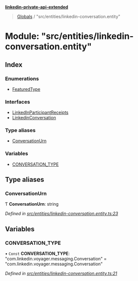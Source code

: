 **[linkedin-private-api-extended](../README.md)**

> [Globals](../globals.md) / "src/entities/linkedin-conversation.entity"

# Module: "src/entities/linkedin-conversation.entity"

## Index

### Enumerations

* [FeaturedType](../enums/_src_entities_linkedin_conversation_entity_.featuredtype.md)

### Interfaces

* [LinkedInParticipantReceipts](../interfaces/_src_entities_linkedin_conversation_entity_.linkedinparticipantreceipts.md)
* [LinkedinConversation](../interfaces/_src_entities_linkedin_conversation_entity_.linkedinconversation.md)

### Type aliases

* [ConversationUrn](_src_entities_linkedin_conversation_entity_.md#conversationurn)

### Variables

* [CONVERSATION\_TYPE](_src_entities_linkedin_conversation_entity_.md#conversation_type)

## Type aliases

### ConversationUrn

Ƭ  **ConversationUrn**: string

*Defined in [src/entities/linkedin-conversation.entity.ts:23](https://github.com/khanhtranngoccva/linkedin-private-api/blob/b1cbdad/src/entities/linkedin-conversation.entity.ts#L23)*

## Variables

### CONVERSATION\_TYPE

• `Const` **CONVERSATION\_TYPE**: \"com.linkedin.voyager.messaging.Conversation\" = "com.linkedin.voyager.messaging.Conversation"

*Defined in [src/entities/linkedin-conversation.entity.ts:21](https://github.com/khanhtranngoccva/linkedin-private-api/blob/b1cbdad/src/entities/linkedin-conversation.entity.ts#L21)*

